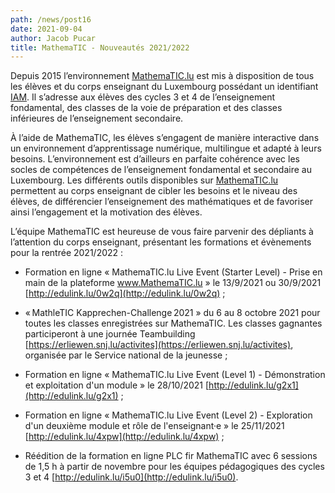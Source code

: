 ```yaml
---
path: /news/post16
date: 2021-09-04
author: Jacob Pucar
title: MathemaTIC - Nouveautés 2021/2022
---
```


Depuis 2015 l’environnement [MathemaTIC.lu](https://mathematic.lu/) est mis à disposition de tous les élèves et du corps enseignant du Luxembourg possédant un identifiant [IAM](https://ssl.education.lu/iam/?layout=iam). Il s’adresse aux élèves des cycles 3 et 4 de l’enseignement fondamental, des classes de la voie de préparation et des classes inférieures de l’enseignement secondaire.

À l’aide de MathemaTIC, les élèves s’engagent de manière interactive dans un environnement d’apprentissage numérique, multilingue et adapté à leurs besoins. L’environnement est d’ailleurs en parfaite cohérence avec les socles de compétences de l’enseignement fondamental et secondaire au Luxembourg. Les différents outils disponibles sur [MathemaTIC.lu](https://mathematic.lu/) permettent au corps enseignant de cibler les besoins et le niveau des élèves, de différencier l’enseignement des mathématiques et de favoriser ainsi l’engagement et la motivation des élèves.

L’équipe MathemaTIC est heureuse de vous faire parvenir des dépliants à l’attention du corps enseignant, présentant les formations et évènements pour la rentrée 2021/2022 :

- Formation en ligne « MathemaTIC.lu Live Event (Starter Level) - Prise en main de la plateforme www.MathemaTIC.lu » le 13/9/2021 ou 30/9/2021 [http://edulink.lu/0w2q](http://edulink.lu/0w2q) ;

- « MathleTIC Kapprechen-Challenge 2021 » du 6 au 8 octobre 2021 pour toutes les classes enregistrées sur MathemaTIC. Les classes gagnantes participeront à une journée Teambuilding [https://erliewen.snj.lu/activites](https://erliewen.snj.lu/activites), organisée par le Service national de la jeunesse ;

- Formation en ligne « MathemaTIC.lu Live Event (Level 1) - Démonstration et exploitation d'un module » le 28/10/2021 [http://edulink.lu/g2x1](http://edulink.lu/g2x1) ;

- Formation en ligne « MathemaTIC.lu Live Event (Level 2) - Exploration d'un deuxième module et rôle de l'enseignant·e » le 25/11/2021 [http://edulink.lu/4xpw](http://edulink.lu/4xpw) ;

- Réédition de la formation en ligne PLC fir MathemaTIC avec 6 sessions de 1,5 h à partir de novembre pour les équipes pédagogiques des cycles 3 et 4 [http://edulink.lu/i5u0](http://edulink.lu/i5u0).
